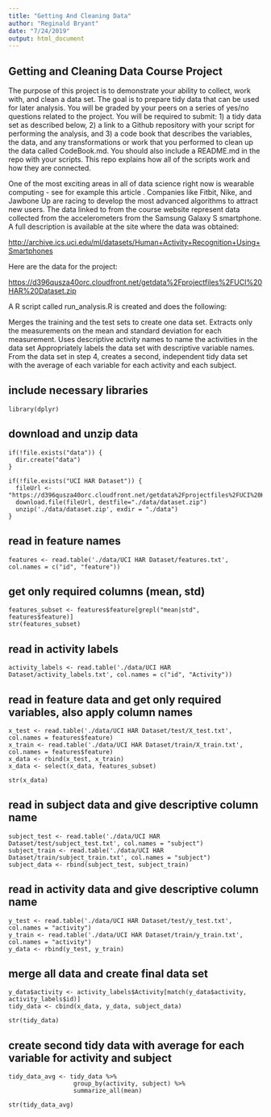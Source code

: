 ```yaml
---
title: "Getting And Cleaning Data"
author: "Reginald Bryant"
date: "7/24/2019"
output: html_document
---
```


## Getting and Cleaning Data Course Project

The purpose of this project is to demonstrate your ability to collect, work with, and clean a data set. The goal is to prepare tidy data that can be used for later analysis. You will be graded by your peers on a series of yes/no questions related to the project. You will be required to submit: 1) a tidy data set as described below, 2) a link to a Github repository with your script for performing the analysis, and 3) a code book that describes the variables, the data, and any transformations or work that you performed to clean up the data called CodeBook.md. You should also include a README.md in the repo with your scripts. This repo explains how all of the scripts work and how they are connected.

One of the most exciting areas in all of data science right now is wearable computing - see for example this article . Companies like Fitbit, Nike, and Jawbone Up are racing to develop the most advanced algorithms to attract new users. The data linked to from the course website represent data collected from the accelerometers from the Samsung Galaxy S smartphone. A full description is available at the site where the data was obtained:

http://archive.ics.uci.edu/ml/datasets/Human+Activity+Recognition+Using+Smartphones

Here are the data for the project:

https://d396qusza40orc.cloudfront.net/getdata%2Fprojectfiles%2FUCI%20HAR%20Dataset.zip

A R script called run_analysis.R is created and does the following:

Merges the training and the test sets to create one data set.
Extracts only the measurements on the mean and standard deviation for each measurement.
Uses descriptive activity names to name the activities in the data set
Appropriately labels the data set with descriptive variable names.
From the data set in step 4, creates a second, independent tidy data set with the average of each variable for each activity and each subject.

## include necessary libraries

```{r}
library(dplyr)
```

## download and unzip data

```{r}
if(!file.exists("data")) {
  dir.create("data")
}

if(!file.exists("UCI HAR Dataset")) {
  fileUrl <- "https://d396qusza40orc.cloudfront.net/getdata%2Fprojectfiles%2FUCI%20HAR%20Dataset.zip"
  download.file(fileUrl, destfile="./data/dataset.zip")
  unzip('./data/dataset.zip', exdir = "./data")
}
```

## read in feature names

```{r}
features <- read.table('./data/UCI HAR Dataset/features.txt', col.names = c("id", "feature"))
```


## get only required columns (mean, std)
```{r}
features_subset <- features$feature[grepl("mean|std", features$feature)]
str(features_subset)
```

## read in activity labels

```{r}
activity_labels <- read.table('./data/UCI HAR Dataset/activity_labels.txt', col.names = c("id", "Activity"))
```

## read in feature data and get only required variables, also apply column names
```{r}
x_test <- read.table('./data/UCI HAR Dataset/test/X_test.txt', col.names = features$feature)
x_train <- read.table('./data/UCI HAR Dataset/train/X_train.txt', col.names = features$feature)
x_data <- rbind(x_test, x_train)
x_data <- select(x_data, features_subset)
```
```{r}
str(x_data)
```

## read in subject data and give descriptive column name
```{r}
subject_test <- read.table('./data/UCI HAR Dataset/test/subject_test.txt', col.names = "subject")
subject_train <- read.table('./data/UCI HAR Dataset/train/subject_train.txt', col.names = "subject")
subject_data <- rbind(subject_test, subject_train)
```

## read in activity data and give descriptive column name
```{r}
y_test <- read.table('./data/UCI HAR Dataset/test/y_test.txt', col.names = "activity")
y_train <- read.table('./data/UCI HAR Dataset/train/y_train.txt', col.names = "activity")
y_data <- rbind(y_test, y_train)
```

## merge all data and create final data set
```{r}
y_data$activity <- activity_labels$Activity[match(y_data$activity, activity_labels$id)]
tidy_data <- cbind(x_data, y_data, subject_data)
```

```{r}
str(tidy_data)
```

## create second tidy data with average for each variable for activity and subject 
```{r}
tidy_data_avg <- tidy_data %>%
                  group_by(activity, subject) %>%
                  summarize_all(mean)
```

```{r}
str(tidy_data_avg)
```
